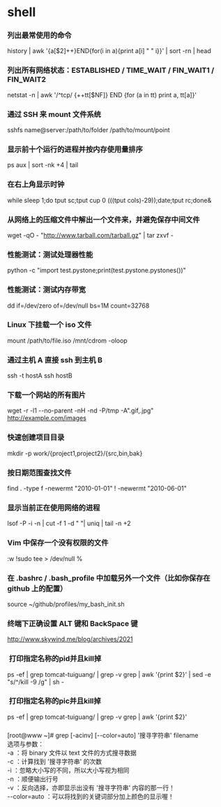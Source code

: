 # shell 

### 列出最常使用的命令
history | awk '{a[$2]++}END{for(i in a){print a[i] " " i}}' | sort -rn | head

### 列出所有网络状态：ESTABLISHED / TIME_WAIT / FIN_WAIT1 / FIN_WAIT2 
netstat -n | awk '/^tcp/ {++tt[$NF]} END {for (a in tt) print a, tt[a]}'

### 通过 SSH 来 mount 文件系统
sshfs name@server:/path/to/folder /path/to/mount/point

### 显示前十个运行的进程并按内存使用量排序
ps aux | sort -nk +4 | tail

### 在右上角显示时钟
while sleep 1;do tput sc;tput cup 0 $(($(tput cols)-29));date;tput rc;done&

### 从网络上的压缩文件中解出一个文件来，并避免保存中间文件
wget -qO - "http://www.tarball.com/tarball.gz" | tar zxvf -

### 性能测试：测试处理器性能
python -c "import test.pystone;print(test.pystone.pystones())"

### 性能测试：测试内存带宽
dd if=/dev/zero of=/dev/null bs=1M count=32768

### Linux 下挂载一个 iso 文件
mount /path/to/file.iso /mnt/cdrom -oloop

### 通过主机 A 直接 ssh 到主机 B
ssh -t hostA ssh hostB

### 下载一个网站的所有图片
wget -r -l1 --no-parent -nH -nd -P/tmp -A".gif,.jpg" http://example.com/images

### 快速创建项目目录
mkdir -p work/{project1,project2}/{src,bin,bak}

### 按日期范围查找文件
find . -type f -newermt "2010-01-01" ! -newermt "2010-06-01"

### 显示当前正在使用网络的进程
lsof -P -i -n | cut -f 1 -d " "| uniq | tail -n +2

### Vim 中保存一个没有权限的文件
:w !sudo tee > /dev/null %

### 在 .bashrc / .bash_profile 中加载另外一个文件（比如你保存在 github 上的配置）
source ~/github/profiles/my_bash_init.sh

### 终端下正确设置 ALT 键和 BackSpace 键
http://www.skywind.me/blog/archives/2021

###   打印指定名称的pid并且kill掉
ps -ef | grep tomcat-tuiguang/ | grep -v grep | awk '{print $2}'  | sed -e "s/^/kill -9 /g" | sh -

###  打印指定名称的pic并且kill掉
ps -ef | grep tomcat-tuiguang/ | grep -v grep | awk '{print $2}'

###   
[root@www ~]# grep [-acinv] [--color=auto] '搜寻字符串' filename   
选项与参数：    
-a ：将 binary 文件以 text 文件的方式搜寻数据   
-c ：计算找到 '搜寻字符串' 的次数   
-i ：忽略大小写的不同，所以大小写视为相同   
-n ：顺便输出行号    
-v ：反向选择，亦即显示出没有 '搜寻字符串' 内容的那一行！   
--color=auto ：可以将找到的关键词部分加上颜色的显示喔！    


